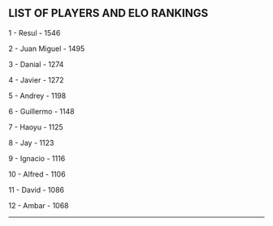 ## LIST OF PLAYERS AND ELO RANKINGS


1 - Resul - 1546


2 - Juan Miguel - 1495


3 - Danial - 1274


4 - Javier - 1272


5 - Andrey - 1198


6 - Guillermo - 1148


7 - Haoyu - 1125


8 - Jay - 1123


9 - Ignacio - 1116


10 - Alfred - 1106


11 - David - 1086


12 - Ambar - 1068



--------------------------------------------------------------
